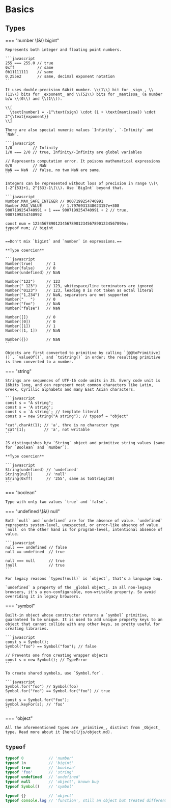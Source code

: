 # Basics

## Types

=== "number \\(\&\\) bigint"

    Represents both integer and floating point numbers. 

    ```javascript
    255 === 255.0 // true
    0xff          // same
    0b11111111    // same
    0.255e2       // same, decimal exponent notation
    ```

    It uses double-precision 64bit number. \\(1\\) bit for _sign_, \\(11\\) bits for _exponent_ and \\(52\\) bits for _mantissa_ (a number b/w \\(0\\) and \\(1\\)).

    \\[
      \text{number} = -1^\text{sign} \cdot (1 + \text{mantissa}) \cdot 2^{\text{exponent}}
    \\]
    
    There are also special numeric values `Infinity`, `-Infinity` and `NaN`.

    ```javascript
    1/0         // Infinity
    1/0 === 2/0 // true, Infinity/-Infinity are global variables

    // Represents computation error. It poisons mathematical expressions
    0/0         // NaN
    NaN == NaN  // false, no two NaN are same.
    ```

    Integers can be represented without loss of precision in range \\(\[-2^{53}+1, 2^{53}-1\]\\). Use `BigInt` beyond that.

    ```javascript
    Number.MAX_SAFE_INTEGER // 9007199254740991
    Number.MAX_VALUE        // 1.7976931348623157e+308
    9007199254740991 + 1 === 9007199254740991 + 2 // true, 9007199254740992

    const num = 1234567890123456789012345678901234567890n;
    typeof num; // bigint
    ```

    ==Don't mix `bigint` and `number` in expressions.==

    **Type coercion**

    ```javascript
    Number(true)      // 1
    Number(false)     // 0
    Number(undefined) // NaN

    Number("123")     // 123
    Number(" 123")    // 123, whitespace/line terminators are ignored
    Number("0123")    // 123, leading 0 is not taken as octal literal
    Number("1,234")   // NaN, separators are not supported
    Number("   ")     // 0
    Number("foo")     // NaN
    Number("false")   // NaN

    Number([])        // 0
    Number([0])       // 0
    Number([1])       // 1
    Number([1, 1])    // NaN

    Number({})        // NaN
    ```

    Objects are first converted to primitive by calling `[@@toPrimitive]()`, `valueOf()`, and `toString()` in order; the resulting primitive is then converted to a number. 

=== "string"

    Strings are sequences of UTF-16 code units in JS. Every code unit is 16bits long, and can represent most common characters like Latin, Greek, Cyrillic alphabets and many East Asian characters.

    ```javascript
    const s = "A string";
    const s = 'A string';
    const s = `A string`; // template literal
    const s = new String("A string"); // typeof = "object"

    "cat".charAt(1); // 'a', thre is no character type
    "cat"[1];        // 'a', not writable
    ```

    JS distinguishes b/w `String` object and primitive string values (same for `Boolean` and `Number`).

    **Type coercion**

    ```javascript
    String(undefined) // 'undefined'
    String(null)      // 'null'
    String(0xff)      // '255', same as toString(10)
    ```

=== "boolean"

    Type with only two values `true` and `false`.

=== "undefined \\(\&\\) null"

    Both `null` and `undefined` are for the absence of value. `undefined` represents system-level, unexpected, or error-like absence of value. `null` on the other hand is for program-level, intentional absence of value.

    ```javascript
    null === undefined // false
    null == undefined  // true

    null === null      // true
    !null              // true
    ```

    For legacy reasons `typeof(null)` is `object`, that's a language bug.

    `undefined` a property of the _global object_. In all non-legacy browsers, it's a non-configurable, non-writable property. So avoid overriding it in legacy browsers.


=== "symbol"

    Built-in object whose constructor returns a `symbol` primitive, guaranteed to be unique. It is used to add unique property keys to an object that cannot collide with any other keys, so pretty useful for creating libraries.

    ```javascript
    const s = Symbol();
    Symbol("foo") == Symbol("foo"); // false

    // Prevents one from creating wrapper objects
    const s = new Symbol(); // TypeError
    ```

    To create shared symbols, use `Symbol.for`.

    ```javascript
    Symbol.for("foo") // Symbol(foo)
    Symbol.for("foo") == Symbol.for("foo") // true

    const s = Symbol.for("foo");
    Symbol.keyFor(s); // 'foo'
    ```

=== "object"

    All the aforementioned types are _primitive_, distinct from _Object_ type. Read more about it [here](/js/object.md).

## `typeof`

```javascript
typeof 0           // 'number'
typeof 1n          // 'bigint'
typeof true        // 'boolean'
typeof 'foo'       // 'string'
typeof undefined   // 'undefined'
typeof null        // 'object', known bug 
typeof Symbol()    // 'symbol'

typeof {}          // 'object'
typeof console.log // 'function', still an object but treated differently by typeof
```

